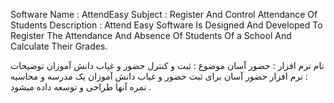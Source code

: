 Software Name : AttendEasy
Subject : Register And Control Attendance Of Students
Description : Attend Easy Software Is Designed And Developed To Register The Attendance And Absence Of Students Of a School And Calculate Their Grades.



نام نرم افزار : حضور آسان
موضوع : ثبت و کنترل حضور و غیاب دانش آموزان
توضیحات : نرم افزار حضور آسان برای ثبت حضور و غیاب دانش آموزان یک مدرسه و محاسبه نمره آنها طراحی و توسعه داده میشود .

